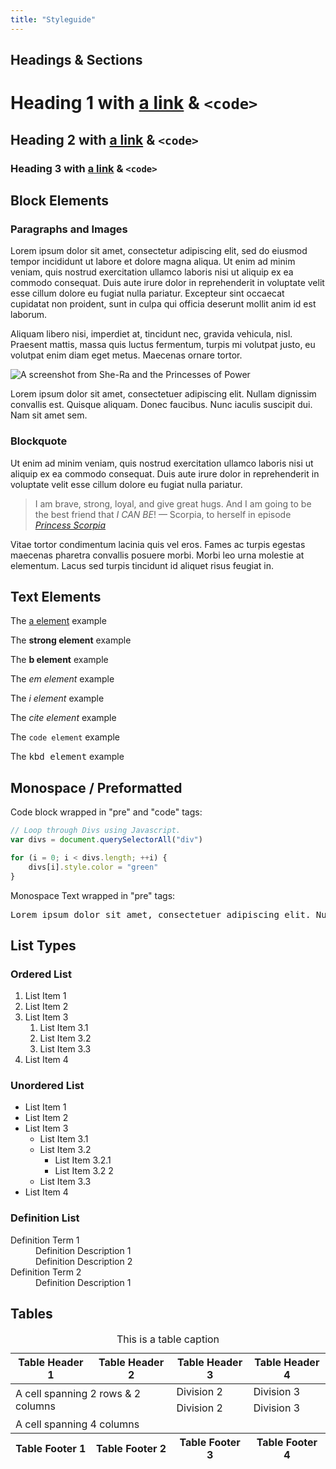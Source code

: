 ```yaml
---
title: "Styleguide"
---
```


## Headings & Sections

<h1 role="presentation">Heading 1 with <a href="#">a link</a> &amp; <code>&lt;code&gt;</code></h1>
<h2 role="presentation">Heading 2 with <a href="#">a link</a> &amp; <code>&lt;code&gt;</code></h2>
<h3 role="presentation">Heading 3 with <a href="#">a link</a> &amp; <code>&lt;code&gt;</code></h3>

## Block Elements

### Paragraphs and Images

Lorem ipsum dolor sit amet, consectetur adipiscing elit, sed do eiusmod tempor incididunt ut labore et dolore magna aliqua. Ut enim ad minim veniam, quis nostrud exercitation ullamco laboris nisi ut aliquip ex ea commodo consequat. Duis aute irure dolor in reprehenderit in voluptate velit esse cillum dolore eu fugiat nulla pariatur. Excepteur sint occaecat cupidatat non proident, sunt in culpa qui officia deserunt mollit anim id est laborum.

Aliquam libero nisi, imperdiet at, tincidunt nec, gravida vehicula, nisl. Praesent mattis, massa quis luctus fermentum, turpis mi volutpat justo, eu volutpat enim diam eget metus. Maecenas ornare tortor.

![A screenshot from She-Ra and the Princesses of Power](https://shera.gay/gay.jpeg)

Lorem ipsum dolor sit amet, consectetuer adipiscing elit. Nullam dignissim convallis est. Quisque aliquam. Donec faucibus. Nunc iaculis suscipit dui. Nam sit amet sem.

### Blockquote

Ut enim ad minim veniam, quis nostrud exercitation ullamco laboris nisi ut aliquip ex ea commodo consequat. Duis aute irure dolor in reprehenderit in voluptate velit esse cillum dolore eu fugiat nulla pariatur.

> I am brave, strong, loyal, and give great hugs. And I am going to be the best friend that _I CAN BE_!
> — Scorpia, to herself in episode <cite><a href="https://she-raandtheprincessesofpower.fandom.com/wiki/Scorpia">Princess Scorpia</a></cite>

Vitae tortor condimentum lacinia quis vel eros. Fames ac turpis egestas maecenas pharetra convallis posuere morbi. Morbi leo urna molestie at elementum. Lacus sed turpis tincidunt id aliquet risus feugiat in.

## Text Elements

The [a element](#) example

The **strong element** example

The **b element** example

The _em element_ example

The _i element_ example

The <cite>cite element</cite> example

The `code element` example

The <kbd>kbd element</kbd> example

## Monospace / Preformatted

Code block wrapped in "pre" and "code" tags:

```javascript
// Loop through Divs using Javascript.
var divs = document.querySelectorAll("div")

for (i = 0; i < divs.length; ++i) {
	divs[i].style.color = "green"
}
```

Monospace Text wrapped in "pre" tags:

<pre>Lorem ipsum dolor sit amet, consectetuer adipiscing elit. Nullam dignissim convallis est. Quisque aliquam. Donec faucibus. Nunc iaculis suscipit dui. Nam sit amet sem. Aliquam libero nisi, imperdiet at, tincidunt nec, gravida vehicula, nisl.</pre>

## List Types

### Ordered List

1. List Item 1
2. List Item 2
3. List Item 3
   1. List Item 3.1
   2. List Item 3.2
   3. List Item 3.3
4. List Item 4

### Unordered List

- List Item 1
- List Item 2
- List Item 3
  - List Item 3.1
  - List Item 3.2
    - List Item 3.2.1
    - List Item 3.2 2
  - List Item 3.3
- List Item 4

### Definition List

<dl>
	<dt>Definition Term 1</dt>
	<dd>Definition Description 1</dd>
	<dd>Definition Description 2</dd>
	<dt>Definition Term 2</dt>
	<dd>Definition Description 1</dd>
</dl>

## Tables

<table>
	<caption>This is a table caption</caption>
	<thead>
		<tr>
			<th>Table Header 1</th>
			<th>Table Header 2</th>
			<th>Table Header 3</th>
			<th>Table Header 4</th>
		</tr>
	</thead>
	<tbody>
		<tr> 
			<td colspan="2" rowspan="2">A cell spanning 2 rows & 2 columns</td>
			<td>Division 2</td>
			<td>Division 3</td>
		</tr>
		<tr>
			<td>Division 2</td>
			<td>Division 3</td>
		</tr>
		<tr>
			<td colspan="4">A cell spanning 4 columns</td>
		</tr>
	</tbody>
	<tfoot>
		<tr>
			<th>Table Footer 1</th>
			<th>Table Footer 2</th>
			<th>Table Footer 3</th>
			<th>Table Footer 4</th>
		</tr>
	</tfoot>
</table>
